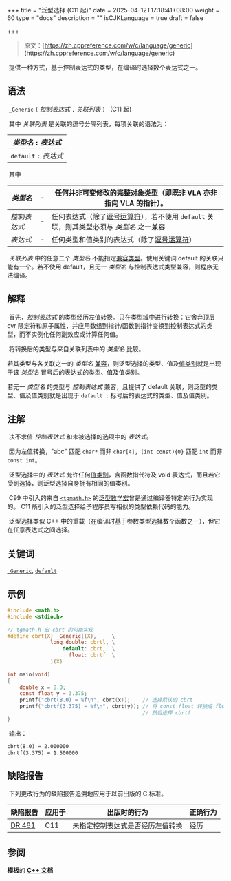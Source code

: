 +++
title = "泛型选择 (C11 起)"
date = 2025-04-12T17:18:41+08:00
weight = 60
type = "docs"
description = ""
isCJKLanguage = true
draft = false

+++

> 原文：[https://zh.cppreference.com/w/c/language/generic](https://zh.cppreference.com/w/c/language/generic)

​	提供一种方式，基于控制表达式的类型，在编译时选择数个表达式之一。

## 语法

​	`_Generic` `(` *控制表达式* `,` *关联列表* `) ` (C11 起)

​	其中 *关联列表* 是关联的逗号分隔列表，每项关联的语法为：

| *类型名* `:` *表达式*  |
| ---------------------- |
| `default` `:` *表达式* |

​	其中

| *类型名*     | -    | 任何并非可变修改的完整[对象类型](https://zh.cppreference.com/w/c/language/types)（即既非 VLA 亦非指向 VLA 的指针）。 |
| ------------ | ---- | ------------------------------------------------------------ |
| *控制表达式* | -    | 任何表达式（除了[逗号运算符](https://zh.cppreference.com/w/c/language/operator_other#.E9.80.97.E5.8F.B7.E8.BF.90.E7.AE.97.E7.AC.A6)），若不使用 `default` 关联，则其类型必须与 *类型名* 之一兼容 |
| *表达式*     | -    | 任何类型和值类别的表达式（除了[逗号运算符](https://zh.cppreference.com/w/c/language/operator_other#.E9.80.97.E5.8F.B7.E8.BF.90.E7.AE.97.E7.AC.A6)） |

​	*关联列表* 中的任意二个 *类型名* 不能指定[兼容类型](https://zh.cppreference.com/w/c/language/types#.E5.85.BC.E5.AE.B9.E7.B1.BB.E5.9E.8B)。使用关键词 default 的关联只能有一个。若不使用 default，且无一 *类型名* 与控制表达式类型兼容，则程序无法编译。

## 解释

​	首先，*控制表达式* 的类型经历[左值转换](https://zh.cppreference.com/w/c/language/conversion#.E5.B7.A6.E5.80.BC.E8.BD.AC.E6.8D.A2)。只在类型域中进行转换：它舍弃顶层 cvr 限定符和原子属性，并应用数组到指针/函数到指针变换到控制表达式的类型，而不实例化任何副效应或计算任何值。

​	将转换后的类型与来自关联列表中的 *类型名* 比较。

若其类型与各关联之一的 *类型名* [兼容](https://zh.cppreference.com/w/c/language/types#.E5.85.BC.E5.AE.B9.E7.B1.BB.E5.9E.8B)，则泛型选择的类型、值及[值类别](https://zh.cppreference.com/w/c/language/value_category)就是出现于该 *类型名* 冒号后的表达式的类型、值及值类别。

若无一 *类型名* 的类型与 *控制表达式* 兼容，且提供了 default 关联，则泛型的类型、值及值类别就是出现于 `default :` 标号后的表达式的类型、值及值类别。

## 注解

​	决不求值 *控制表达式* 和未被选择的选项中的 *表达式*。

​	因为左值转换，"abc" 匹配 `char*` 而非 `char[4]`，`(int const){0}` 匹配 `int` 而非 `const int`。

​	泛型选择中的 *表达式* 允许任何[值类别](https://zh.cppreference.com/w/c/language/value_category)，含函数指代符及 void 表达式，而且若它受到选择，则泛型选择自身拥有相同的值类别。

​	C99 中引入的来自 [`<tgmath.h>`](https://zh.cppreference.com/w/c/header/tgmath) 的[泛型数学宏](https://zh.cppreference.com/w/c/numeric/tgmath)曾是通过编译器特定的行为实现的。 C11 所引入的泛型选择给予程序员写相似的类型依赖代码的能力。

​	泛型选择类似 C++ 中的重载（在编译时基于参数类型选择数个函数之一），但它在任意表达式之间选择。

## 关键词

[`_Generic`](https://zh.cppreference.com/w/c/keyword/_Generic), [`default`](https://zh.cppreference.com/w/c/keyword/default)

## 示例

```c
#include <math.h>
#include <stdio.h>
 
// tgmath.h 宏 cbrt 的可能实现
#define cbrt(X) _Generic((X),     \
              long double: cbrtl, \
                  default: cbrt,  \
                    float: cbrtf  \
              )(X)
 
int main(void)
{
    double x = 8.0;
    const float y = 3.375;
    printf("cbrt(8.0) = %f\n", cbrt(x));    // 选择默认的 cbrt
    printf("cbrtf(3.375) = %f\n", cbrt(y)); // 将 const float 转换成 float，
                                            // 然后选择 cbrtf
}
```

​	输出：

```txt
cbrt(8.0) = 2.000000
cbrtf(3.375) = 1.500000
```

## 缺陷报告

​	下列更改行为的缺陷报告追溯地应用于以前出版的 C 标准。

| 缺陷报告                                                     | 应用于 | 出版时的行为                     | 正确行为 |
| ------------------------------------------------------------ | ------ | -------------------------------- | -------- |
| [DR 481](https://www.open-std.org/jtc1/sc22/wg14/www/docs/n2396.htm#dr_481) | C11    | 未指定控制表达式是否经历左值转换 | 经历     |

## 参阅

**模板**的 **[C++ 文档](https://zh.cppreference.com/w/cpp/language/templates)**